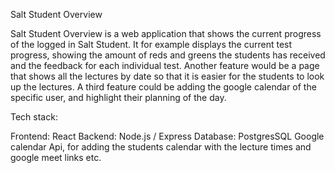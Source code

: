 
Salt Student Overview

Salt Student Overview is a web application that shows the current progress of the logged in Salt Student. It for example displays the current test progress, showing the amount of reds and greens the students has received and the feedback for each individual test. Another feature would be a page that shows all the lectures by date so that it is easier for the students to look up the lectures. A third feature could be adding the google calendar of the specific user, and highlight their planning of the day.

Tech stack:

Frontend: React
Backend: Node.js / Express
Database: PostgresSQL
Google calendar Api, for adding the students calendar with the lecture times and google meet links etc.
